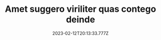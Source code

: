 ---
title: "Amet suggero viriliter quas contego deinde"
date: 2023-02-12T20:13:33.777Z
permalink: "/amet-suggero-viriliter-quas-contego-deinde/"
---